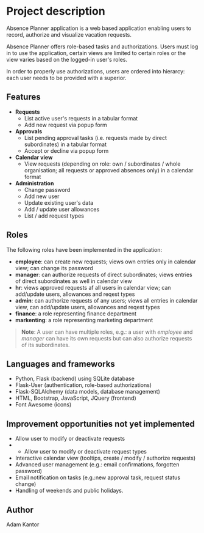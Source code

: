 # Project description

Absence Planner application is a web based application enabling users to record, authorize and visualize vacation requests.

Absence Planner offers role-based tasks and authorizations. Users must log in to use the application,
certain views are limited to certain roles or the view varies based on the logged-in user's roles.

In order to properly use authorizations, users are ordered into hierarcy: each user needs to be provided with a superior.


## Features

- **Requests**
    - List active user's requests in a tabular format
    - Add new request via popup form
- **Approvals**
    - List pending approval tasks (i.e. requests made by direct subordinates) in a tabular format
    - Accept or decline via popup form
- **Calendar view**
    - View requests (depending on role: own / subordinates / whole organisation; all requests or approved absences only) in a calendar format
- **Administration**
    - Change password
    - Add new user
    - Update existing user's data
    - Add / update user allowances
    - List / add request types


## Roles

The following roles have been implemented in the application:

- **employee**: can create new requests; views own entries only in calendar view; can change its password
- **manager**: can authorize requests of direct subordinates; views entries of direct subordinates as well in calendar view
- **hr**: views approved requests af all users in calendar view; can add/update users, allowances and reqest types
- **admin**: can authorize requests of any users; views all entries in calendar view, can add/update users, allowances and reqest types
- **finance**: a role representing finance department
- **markenting**: a role representing marketing department

>**Note**: A user can have multiple roles, e.g.: a user with *employee* and *manager* can have its own requests
but can also authorize requests of its subordinates.


## Languages and frameworks

- Python, Flask (backend) using SQLite database
- Flask-User (authentication, role-based authorizations)
- Flask-SQLAlchemy (data models, database management)
- HTML, Bootstrap, JavaScript, JQuery (frontend)
- Font Awesome (icons)

## Improvement opportunities not yet implemented
- Allow user to modify or deactivate requests
- - Allow user to modify or deactivate request types
- Interactive calendar view (tooltips, create / modify / authorize requests)
- Advanced user management (e.g.: email confirmations, forgotten password)
- Email notification on tasks (e.g.:new approval task, request status change)
- Handling of weekends and public holidays.

## Author
Adam Kantor